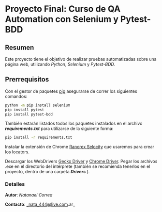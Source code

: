 # Proyecto Final: Curso de QA Automation con Selenium y Pytest-BDD


## Resumen

Este proyecto tiene el objetivo de realizar pruebas automatizadas sobre una página web, utilizando _Python_, _Selenium_ y _Pytest-BDD_.


## Prerrequisitos

Con el gestor de paquetes [pip](https://pip.pypa.io/en/stable/) asegurarse de correr los siguientes comandos:

```bash
python -m pip install selenium
pip install pytest
pip install pytest-bdd
```

También estarán listados todos los paquetes instalados en el archivo _**requirements.txt**_ para utilizarse de la siguiente forma:

```bash
pip install -r requirements.txt
```

Instalar la extensión de Chrome [Ranorex Selocity](https://chrome.google.com/webstore/detail/ranorex-selocity/ocgghcnnjekfpbmafindjmijdpopafoe)
que usaremos para crear los locators.

Descargar los WebDrivers
[Gecko Driver](https://github.com/mozilla/geckodriver/releases) y
[Chrome Driver](https://chromedriver.chromium.org/downloads). Pegar los archivos .exe en el directorio
del intérprete (también se recomienda tenerlos en el proyecto, dentro de una carpeta _**Drivers**_ ).

### Detalles

**Autor**:
_Natanael Correa_

**Contacto**:
_nata_444@live.com.ar_
